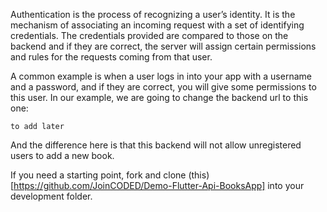 Authentication is the process of recognizing a user’s identity. It is the mechanism of associating an incoming request with a set of identifying credentials. The credentials provided are compared to those on the backend and if they are correct, the server will assign certain permissions and rules for the requests coming from that user.

A common example is when a user logs in into your app with a username and a password, and if they are correct, you will give some permissions to this user. In our example, we are going to change the backend url to this one:

```
to add later
```

And the difference here is that this backend will not allow unregistered users to add a new book.

If you need a starting point, fork and clone (this)[https://github.com/JoinCODED/Demo-Flutter-Api-BooksApp] into your development folder.

